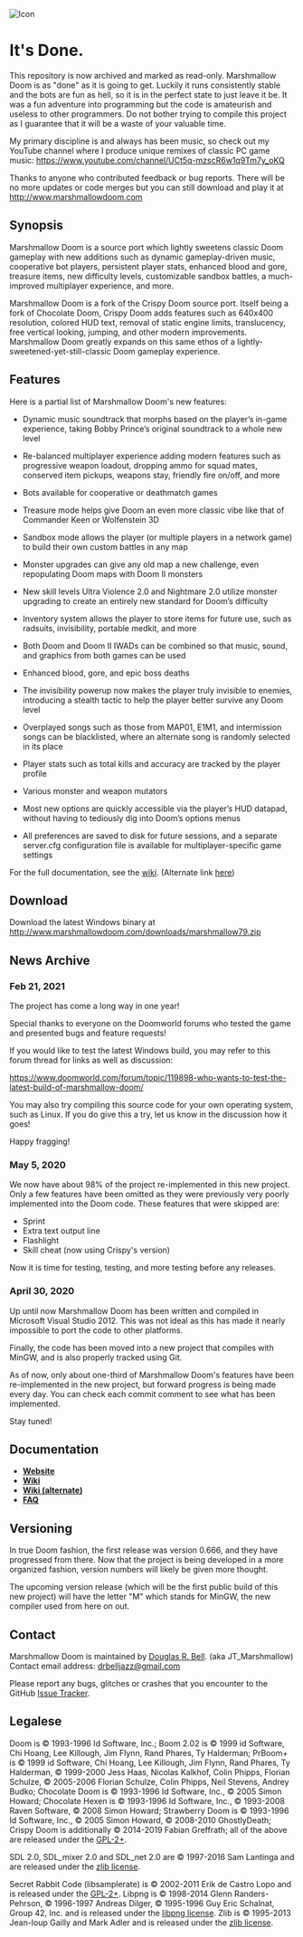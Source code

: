 ![Icon](http://marshmallowdoom.com/images/newlogo-halfsize.jpg)

# It's Done.

This repository is now archived and marked as read-only.  Marshmallow Doom is as "done" as it is going to get.  Luckily it runs consistently stable and the bots are fun as hell, so it is in the perfect state to just leave it be.  It was a fun adventure into programming but the code is amateurish and useless to other programmers.  Do not bother trying to compile this project as I guarantee that it will be a waste of your valuable time.  

My primary discipline is and always has been music, so check out my YouTube channel where I produce unique remixes of classic PC game music: https://www.youtube.com/channel/UCt5q-mzscR6w1q9Tm7y_oKQ

Thanks to anyone who contributed feedback or bug reports.  There will be no more updates or code merges but you can still download and play it at http://www.marshmallowdoom.com

## Synopsis

Marshmallow Doom is a source port which lightly sweetens classic Doom gameplay with new additions such as dynamic gameplay-driven music, cooperative bot players, persistent player stats, enhanced blood and gore, treasure items, new difficulty levels, customizable sandbox battles, a much-improved multiplayer experience, and more.

Marshmallow Doom is a fork of the Crispy Doom source port. Itself being a fork of Chocolate Doom, Crispy Doom adds features such as 640x400 resolution, colored HUD text, removal of static engine limits, translucency, free vertical looking, jumping, and other modern improvements.  Marshmallow Doom greatly expands on this same ethos of a lightly-sweetened-yet-still-classic Doom gameplay experience.

## Features

Here is a partial list of Marshmallow Doom's new features:

- Dynamic music soundtrack that morphs based on the player’s in-game experience, taking Bobby Prince’s original soundtrack to a whole new level
    
- Re-balanced multiplayer experience adding modern features such as progressive weapon loadout, dropping ammo for squad mates, conserved item pickups, weapons stay, friendly fire on/off, and more
    
- Bots available for cooperative or deathmatch games
    
- Treasure mode helps give Doom an even more classic vibe like that of Commander Keen or Wolfenstein 3D
    
- Sandbox mode allows the player (or multiple players in a network game) to build their own custom battles in any map
    
- Monster upgrades can give any old map a new challenge, even repopulating Doom maps with Doom II monsters
    
- New skill levels Ultra Violence 2.0 and Nightmare 2.0 utilize monster upgrading to create an entirely new standard for Doom’s difficulty
    
- Inventory system allows the player to store items for future use, such as radsuits, invisibility, portable medkit, and more
    
- Both Doom and Doom II IWADs can be combined so that music, sound, and graphics from both games can be used
    
- Enhanced blood, gore, and epic boss deaths
    
- The invisibility powerup now makes the player truly invisible to enemies, introducing a stealth tactic to help the player better survive any Doom level
    
-  Overplayed songs such as those from MAP01, E1M1, and intermission songs can be blacklisted, where an alternate song is randomly selected in its place
    
- Player stats such as total kills and accuracy are tracked by the player profile
    
- Various monster and weapon mutators
    
- Most new options are quickly accessible via the player’s HUD datapad, without having to tediously dig into Doom’s options menus
    
- All preferences are saved to disk for future sessions, and a separate server.cfg configuration file is available for multiplayer-specific game settings
    
For the full documentation, see the [wiki](https://www.chocolate-doom.org/wiki/index.php/Marshmallow_Doom).  (Alternate link [here](https://doomwiki.org/wiki/Marshmallow_Doom))

## Download

Download the latest Windows binary at http://www.marshmallowdoom.com/downloads/marshmallow79.zip


## News Archive

### Feb 21, 2021

The project has come a long way in one year!  

Special thanks to everyone on the Doomworld forums who tested the game and presented bugs and feature requests!  

If you would like to test the latest Windows build, you may refer to this forum thread for links as well as discussion:

https://www.doomworld.com/forum/topic/119898-who-wants-to-test-the-latest-build-of-marshmallow-doom/

You may also try compiling this source code for your own operating system, such as Linux.  If you do give this a try, 
let us know in the discussion how it goes! 

Happy fragging! 

### May 5, 2020

We now have about 98% of the project re-implemented in this new project.  Only a few features have been omitted as they were previously very poorly implemented into the Doom code.  These features that were skipped are:

- Sprint
- Extra text output line
- Flashlight
- Skill cheat (now using Crispy's version)

Now it is time for testing, testing, and more testing before any releases.  

### April 30, 2020

Up until now Marshmallow Doom has been written and compiled in Microsoft Visual Studio 2012.  This was not ideal as this has made it nearly impossible to port the code to other platforms.  

Finally, the code has been moved into a new project that compiles with MinGW, and is also properly tracked using Git.  

As of now, only about one-third of Marshmallow Doom's features have been re-implemented in the new project, but forward progress is being made every day.  You can check each commit comment to see what has been implemented.

Stay tuned!

## Documentation

 * **[Website](http://www.marshmallowdoom.com)**
 * **[Wiki](https://www.chocolate-doom.org/wiki/index.php/Marshmallow_Doom)**
 * **[Wiki (alternate)](https://doomwiki.org/wiki/Marshmallow_Doom)**
 * **[FAQ](http://marshmallowdoom.com/marshmallow-wp/faq/)**

## Versioning

In true Doom fashion, the first release was version 0.666, and they have progressed from there.  Now that the project is being developed in a more organized fashion, version numbers will likely be given more thought.

The upcoming version release (which will be the first public build of this new project) will have the letter "M" which stands for MinGW, the new compiler used from here on out.

## Contact

Marshmallow Doom is maintained by [Douglas R. Bell](http://douglasbellmusic.com). (aka JT_Marshmallow)  Contact email address: [drbelljazz@gmail.com](mailto:drbelljazz@gmail.com)

Please report any bugs, glitches or crashes that you encounter to the GitHub [Issue Tracker](https://github.com/drbelljazz/marshmallow-doom/issues).

## Legalese

Doom is © 1993-1996 Id Software, Inc.; 
Boom 2.02 is © 1999 id Software, Chi Hoang, Lee Killough, Jim Flynn, Rand Phares, Ty Halderman;
PrBoom+ is © 1999 id Software, Chi Hoang, Lee Killough, Jim Flynn, Rand Phares, Ty Halderman,
© 1999-2000 Jess Haas, Nicolas Kalkhof, Colin Phipps, Florian Schulze,
© 2005-2006 Florian Schulze, Colin Phipps, Neil Stevens, Andrey Budko;
Chocolate Doom is © 1993-1996 Id Software, Inc., © 2005 Simon Howard; 
Chocolate Hexen is © 1993-1996 Id Software, Inc., © 1993-2008 Raven Software, © 2008 Simon Howard;
Strawberry Doom is © 1993-1996 Id Software, Inc., © 2005 Simon Howard, © 2008-2010 GhostlyDeath; 
Crispy Doom is additionally © 2014-2019 Fabian Greffrath;
all of the above are released under the [GPL-2+](https://www.gnu.org/licenses/gpl-2.0.html).

SDL 2.0, SDL_mixer 2.0 and SDL_net 2.0 are © 1997-2016 Sam Lantinga and are released under the [zlib license](http://www.gzip.org/zlib/zlib_license.html).

Secret Rabbit Code (libsamplerate) is © 2002-2011 Erik de Castro Lopo and is released under the [GPL-2+](http://www.gnu.org/licenses/gpl-2.0.html).
Libpng is © 1998-2014 Glenn Randers-Pehrson, © 1996-1997 Andreas Dilger, © 1995-1996 Guy Eric Schalnat, Group 42, Inc. and is released under the [libpng license](http://www.libpng.org/pub/png/src/libpng-LICENSE.txt).
Zlib is © 1995-2013 Jean-loup Gailly and Mark Adler and is released under the [zlib license](http://www.zlib.net/zlib_license.html).
